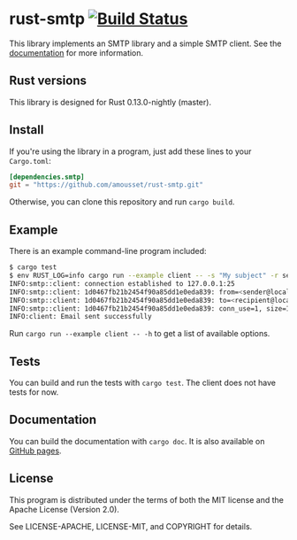 rust-smtp [![Build Status](https://travis-ci.org/amousset/rust-smtp.svg?branch=master)](https://travis-ci.org/amousset/rust-smtp)
=========

This library implements an SMTP library and a simple SMTP client.
See the [documentation](http://amousset.github.io/rust-smtp/smtp/) for more information.

Rust versions
-------------

This library is designed for Rust 0.13.0-nightly (master).

Install
-------

If you're using the library in a program, just add these lines to your `Cargo.toml`:

```toml
[dependencies.smtp]
git = "https://github.com/amousset/rust-smtp.git"
```

Otherwise, you can clone this repository and run `cargo build`.

Example
-------

There is an example command-line program included:
```sh
$ cargo test
$ env RUST_LOG=info cargo run --example client -- -s "My subject" -r sender@localhost recipient@localhost < email.txt
INFO:smtp::client: connection established to 127.0.0.1:25
INFO:smtp::client: 1d0467fb21b2454f90a85dd1e0eda839: from=<sender@localhost>
INFO:smtp::client: 1d0467fb21b2454f90a85dd1e0eda839: to=<recipient@localhost>
INFO:smtp::client: 1d0467fb21b2454f90a85dd1e0eda839: conn_use=1, size=1889, status=sent (250 2.0.0 Ok: queued as BAA9C1C0055)
INFO:client: Email sent successfully
```

Run `cargo run --example client -- -h` to get a list of available options.

Tests
-----

You can build and run the tests with `cargo test`. The client does not have tests for now.

Documentation
-------------

You can build the documentation with `cargo doc`. It is also available on [GitHub pages](http://amousset.github.io/rust-smtp/smtp/).

License
-------

This program is distributed under the terms of both the MIT license and the Apache License (Version 2.0).

See LICENSE-APACHE, LICENSE-MIT, and COPYRIGHT for details.
